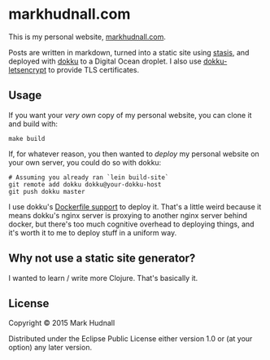 # markhudnall.com

This is my personal website, [markhudnall.com](https://markhudnall.com).

Posts are written in markdown, turned into a static site using [stasis](https://github.com/magnars/stasis), and deployed with [dokku](https://github.com/dokku/dokku) to a Digital Ocean droplet. I also use [dokku-letsencrypt](https://github.com/dokku/dokku-letsencrypt) to provide TLS certificates.

## Usage

If you want your *very own* copy of my personal website, you can clone it and build with: 

```shell
make build
```

If, for whatever reason, you then wanted to *deploy* my personal website on your own server, you could do so with dokku:

```shell
# Assuming you already ran `lein build-site`
git remote add dokku dokku@your-dokku-host
git push dokku master
```

I use dokku's [Dockerfile support](http://dokku.viewdocs.io/dokku/deployment/methods/dockerfiles/) to deploy it. That's a little weird because it means dokku's nginx server is proxying to another nginx server behind docker, but there's too much cognitive overhead to deploying things, and it's worth it to me to deploy stuff in a uniform way.

## Why not use a static site generator? 

I wanted to learn / write more Clojure. That's basically it.

## License

Copyright © 2015 Mark Hudnall

Distributed under the Eclipse Public License either version 1.0 or (at
your option) any later version.
